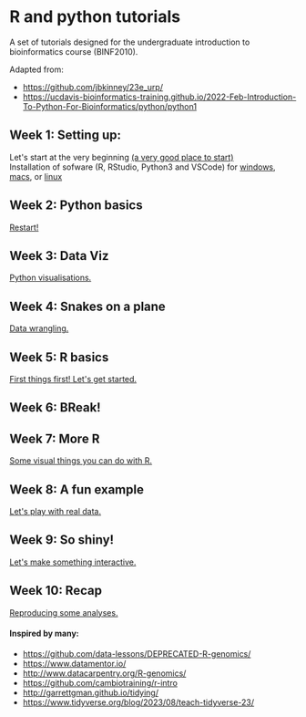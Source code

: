 # R and python tutorials

A set of tutorials designed for the undergraduate introduction to bioinformatics course (BINF2010).

Adapted from:
- https://github.com/jbkinney/23e_urp/
- https://ucdavis-bioinformatics-training.github.io/2022-Feb-Introduction-To-Python-For-Bioinformatics/python/python1


## Week 1: Setting up: 
Let's start at the very beginning [(a very good place to start)](/lessons/intro.md)   
Installation of sofware (R, RStudio, Python3 and VSCode) for [windows](/lessons/installwindows.md), [macs](/lessons/installmac.md), or [linux](/lessons/installunix.md/)

## Week 2: Python basics 
[Restart!](/lessons/lesson6.md)   

## Week 3: Data Viz 
[Python visualisations.](/lessons/lesson7.md)

## Week 4: Snakes on a plane 
[Data wrangling.](/lessons/lesson8.md)

## Week 5: R basics 
[First things first! Let's get started.](/lessons/lesson2.md)   

## Week 6: BReak!

## Week 7: More R 
[Some visual things you can do with R.](/lessons/lesson3.md)

## Week 8: A fun example 
[Let's play with real data.](/lessons/lesson4.md)

## Week 9: So shiny!
[Let's make something interactive.](/lessons/lesson5.md)

## Week 10: Recap
[Reproducing some analyses.](/lessons/lesson9.md)



#### Inspired by many:
- https://github.com/data-lessons/DEPRECATED-R-genomics/
- https://www.datamentor.io/
- http://www.datacarpentry.org/R-genomics/
- https://github.com/cambiotraining/r-intro
- http://garrettgman.github.io/tidying/
- https://www.tidyverse.org/blog/2023/08/teach-tidyverse-23/

